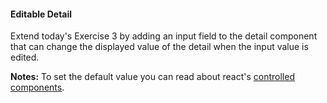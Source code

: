 #### Editable Detail

Extend today's Exercise 3 by adding an input field to the detail component that can change the displayed value of the detail when the input value is edited.


**Notes:** To set the default value you can read about react's [controlled components](https://facebook.github.io/react/docs/forms.html).